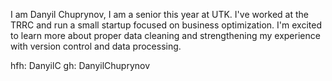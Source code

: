 I am Danyil Chuprynov, I am a senior this year at UTK. I've worked at the TRRC and run a small startup focused on business optimization. I'm excited to learn more about proper data cleaning and strengthening my experience with version control and data processing.

hfh: DanyilC
gh: DanyilChuprynov
